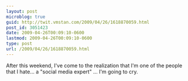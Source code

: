 ```yaml
---
layout: post
microblog: true
guid: http://twit.vmstan.com/2009/04/26/1618870059.html
post_id: 3051423
date: 2009-04-26T00:09:10-0600
lastmod: 2009-04-26T00:09:10-0600
type: post
url: /2009/04/26/1618870059.html
---
```

After this weekend, I've come to the realization that I'm one of the people that I hate... a "social media expert" ... I'm going to cry.
